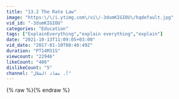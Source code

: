 ```yaml
---
title: "13.2 The Rate Law"
image: "https:\/\/i.ytimg.com\/vi\/-3dumKIGIOU\/hqdefault.jpg"
vid_id: "-3dumKIGIOU"
categories: "Education"
tags: ["ExplainEverything","explain everything","explain"]
date: "2021-10-13T11:09:05+03:00"
vid_date: "2017-01-10T08:46:49Z"
duration: "PT14M31S"
viewcount: "22946"
likeCount: "486"
dislikeCount: "5"
channel: "أ. معاذ الشلال"
---
```

{% raw %}{% endraw %}
